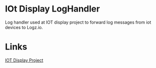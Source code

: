 
# IOt Display LogHandler
Log handler used at IOT display project to forward log messages from iot devices to Logz.io.

# Links
[IOT Display Project](https://github.com/tommzn/iot-display)
